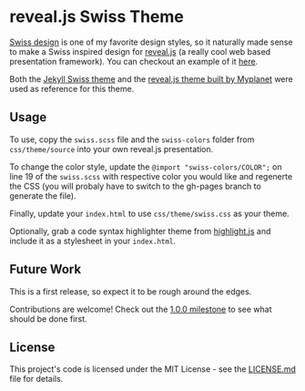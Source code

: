 # reveal.js Swiss Theme

[Swiss design](https://en.wikipedia.org/wiki/International_Typographic_Style) is one of my favorite design styles, so it naturally made sense to make a Swiss inspired design for [reveal.js](https://github.com/hakimel/reveal.js) (a really cool web based presentation framework). You can checkout an example of it [here](https://mirdaki.github.io/revealjs-swiss).

Both the [Jekyll Swiss theme](https://broccolini.net/swiss/) and the [reveal.js theme built by Myplanet](https://medium.com/myplanet-musings/building-a-responsive-reveal-js-theme-399179632cc6) were used as reference for this theme.

## Usage

To use, copy the `swiss.scss` file and the `swiss-colors` folder from `css/theme/source` into your own reveal.js presentation.

To change the color style, update the `@import "swiss-colors/COLOR";` on line 19 of the `swiss.scss` with respective color you would like and regenerte the CSS (you will probaly have to switch to the gh-pages branch to generate the file).

Finally, update your `index.html` to use `css/theme/swiss.css` as your theme.

Optionally, grab a code syntax highlighter theme from [highlight.js](https://highlightjs.org/) and include it as a stylesheet in your `index.html`. 

## Future Work

This is a first release, so expect it to be rough around the edges. 

Contributions are welcome! Check out the [1.0.0 milestone](https://github.com/mirdaki/revealjs-swiss/milestone/1) to see what should be done first.

## License

This project's code is licensed under the MIT License - see the [LICENSE.md](LICENSE.md) file for details.
